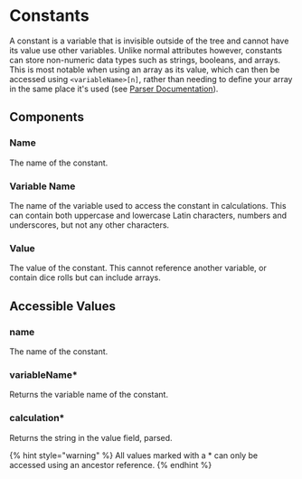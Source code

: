 # Constants

A constant is a variable that is invisible outside of the tree and cannot have its value use other variables. Unlike normal attributes however, constants can store non-numeric data types such as strings, booleans, and arrays. This is most notable when using an array as its value, which can then be accessed using `<variableName>[n]`, rather than needing to define your array in the same place it's used \(see [Parser Documentation](../creating-a-library/parser-documentation.md#data-types)\).

## Components

### Name

The name of the constant.

### Variable Name

The name of the variable used to access the constant in calculations. This can contain both uppercase and lowercase Latin characters, numbers and underscores, but not any other characters.

### Value

The value of the constant. This cannot reference another variable, or contain dice rolls but can include arrays.

## Accessible Values

### name

The name of the constant.

### variableName\*

Returns the variable name of the constant.

### calculation\*

Returns the string in the value field, parsed.

{% hint style="warning" %}
All values marked with a \* can only be accessed using an ancestor reference.
{% endhint %}

